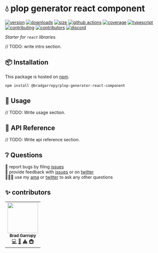# 💧 plop generator react component

[![version][version-badge]][npm]
[![downloads][downloads-badge]][npm]
[![size][size-badge]][bundlephobia]
[![github actions][github-actions-badge]][github-actions]
[![coverage][codecov-badge]][codecov]
[![typescript][typescript-badge]][typescript]
[![contributing][contributing-badge]][contributing]
[![contributors][contributors-badge]][contributors]
[![discord][discord-badge]][discord]

_Starter for `react` libraries._

// TODO: write intro section.

## 📦 Installation

This package is hosted on [npm][npm].

```bash
npm install @bradgarropy/plop-generator-react-component
```

## 🥑 Usage

// TODO: Write usage section.

## 📖 API Reference

// TODO: Write api reference section.

## ❔ Questions

🐛 report bugs by filing [issues][issues]  
📢 provide feedback with [issues][issues] or on [twitter][twitter]  
🙋🏼‍♂️ use my [ama][ama] or [twitter][twitter] to ask any other questions

## ✨ contributors

<!-- ALL-CONTRIBUTORS-LIST:START - Do not remove or modify this section -->
<!-- prettier-ignore-start -->
<!-- markdownlint-disable -->
<table>
  <tr>
    <td align="center"><a href="https://bradgarropy.com"><img src="https://avatars.githubusercontent.com/u/11336745?v=4?s=100" width="100px;" alt=""/><br /><sub><b>Brad Garropy</b></sub></a><br /><a href="https://github.com/bradgarropy/plop-generator-react-component/commits?author=bradgarropy" title="Code">💻</a> <a href="https://github.com/bradgarropy/plop-generator-react-component/commits?author=bradgarropy" title="Documentation">📖</a> <a href="https://github.com/bradgarropy/plop-generator-react-component/commits?author=bradgarropy" title="Tests">⚠️</a> <a href="#infra-bradgarropy" title="Infrastructure (Hosting, Build-Tools, etc)">🚇</a></td>
  </tr>
</table>

<!-- markdownlint-restore -->
<!-- prettier-ignore-end -->

<!-- ALL-CONTRIBUTORS-LIST:END -->

[codecov]: https://app.codecov.io/gh/bradgarropy/plop-generator-react-component
[contributing]: https://github.com/bradgarropy/plop-generator-react-component/blob/master/contributing.md
[contributors]: #-contributors
[npm]: https://www.npmjs.com/package/@bradgarropy/plop-generator-react-component
[codecov-badge]: https://img.shields.io/codecov/c/github/bradgarropy/plop-generator-react-component?style=flat-square
[version-badge]: https://img.shields.io/npm/v/@bradgarropy/react-library-start.svg?style=flat-square
[downloads-badge]: https://img.shields.io/npm/dt/@bradgarropy/react-library-start?style=flat-square
[contributing-badge]: https://img.shields.io/badge/PRs-welcome-success?style=flat-square
[contributors-badge]: https://img.shields.io/github/all-contributors/bradgarropy/plop-generator-react-component?style=flat-square
[issues]: https://github.com/bradgarropy/plop-generator-react-component/issues
[twitter]: https://twitter.com/bradgarropy
[ama]: https://bradgarropy.com/ama
[bundlephobia]: https://bundlephobia.com/result?p=@bradgarropy/plop-generator-react-component
[size-badge]: https://img.shields.io/bundlephobia/minzip/@bradgarropy/plop-generator-react-component?style=flat-square
[github-actions]: https://github.com/bradgarropy/plop-generator-react-component/actions
[github-actions-badge]: https://img.shields.io/github/workflow/status/bradgarropy/plop-generator-react-component/%F0%9F%9A%80%20release?style=flat-square
[typescript]: https://www.typescriptlang.org/dt/search?search=%40bradgarropy%2Fplop-generator-react-component
[typescript-badge]: https://img.shields.io/npm/types/@bradgarropy/plop-generator-react-component?style=flat-square
[discord]: https://bradgarropy.com/discord
[discord-badge]: https://img.shields.io/discord/748196643140010015?style=flat-square
